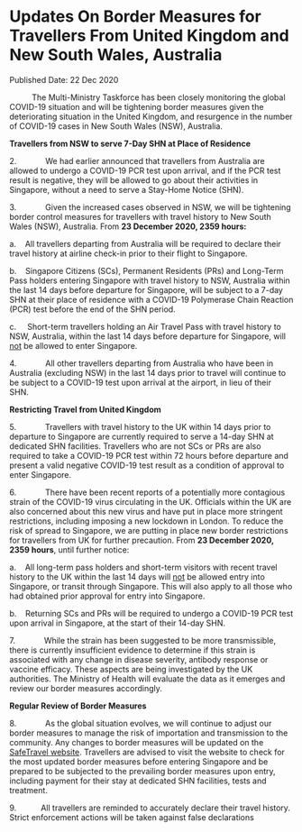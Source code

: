 <html>
    <meta http-equiv="Content-Type" content="text/html; charset=utf-8"/>
    <meta charset="utf-8"/>
    <title>Updates On Border Measures for Travellers From United Kingdom and New South Wales, Australia</title>
    <body><h1>Updates On Border Measures for Travellers From United Kingdom and New South Wales, Australia</h1>
    <p>Published Date: 22 Dec 2020</p> <p><strong></strong><strong>&nbsp; &nbsp; &nbsp; &nbsp; &nbsp; &nbsp;&nbsp;</strong>The Multi-Ministry Taskforce has been closely monitoring the global COVID-19 situation and will be tightening border measures given the deteriorating situation in the United Kingdom, and resurgence in the number of COVID-19 cases in New South Wales (NSW), Australia.</p><p><strong>Travellers from NSW to serve 7-Day SHN at Place of Residence</strong></p><p>2.&nbsp;&nbsp;&nbsp;&nbsp;&nbsp;&nbsp;&nbsp;&nbsp;&nbsp;&nbsp;&nbsp;&nbsp; We had earlier announced that travellers from Australia are allowed to undergo a COVID-19 PCR test upon arrival, and if the PCR test result is negative, they will be allowed to go about their activities in Singapore, without a need to serve a Stay-Home Notice (SHN).</p><p>3.&nbsp;&nbsp;&nbsp;&nbsp;&nbsp;&nbsp;&nbsp;&nbsp;&nbsp;&nbsp;&nbsp;&nbsp; Given the increased cases observed in NSW, we will be tightening border control measures for travellers with travel history to New South Wales (NSW), Australia. From <strong>23 December 2020, 2359 hours:</strong></p><p>a.&nbsp;&nbsp;&nbsp; All travellers departing from Australia will be required to declare their travel history at airline check-in prior to their flight to Singapore.<br></p><p>b.&nbsp;&nbsp;&nbsp; Singapore Citizens (SCs), Permanent Residents (PRs) and Long-Term Pass holders entering Singapore with travel history to NSW, Australia within the last 14 days before departure for Singapore, will be subject to a 7-day SHN at their place of residence with a COVID-19 Polymerase Chain Reaction (PCR) test before the end of the SHN period.</p><p>c.&nbsp;&nbsp;&nbsp;&nbsp; Short-term travellers holding an Air Travel Pass with travel history to NSW, Australia, within the last 14 days before departure for Singapore, will <u>not</u> be allowed to enter Singapore.</p><p>4.&nbsp;&nbsp;&nbsp;&nbsp;&nbsp;&nbsp;&nbsp;&nbsp;&nbsp;&nbsp;&nbsp;&nbsp; All other travellers departing from Australia who have been in Australia (excluding NSW) in the last 14 days prior to travel will continue to be subject to a COVID-19 test upon arrival at the airport, in lieu of their SHN.&nbsp;</p><p><strong>Restricting Travel from United Kingdom</strong></p><p>5.&nbsp;&nbsp;&nbsp;&nbsp;&nbsp;&nbsp;&nbsp;&nbsp;&nbsp;&nbsp;&nbsp;&nbsp; Travellers with travel history to the UK within 14 days prior to departure to Singapore are currently required to serve a 14-day SHN at dedicated SHN facilities. Travellers who are not SCs or PRs are also required to take a COVID-19 PCR test within 72 hours before departure and present a valid negative COVID-19 test result as a condition of approval to enter Singapore.</p><p>6.&nbsp;&nbsp;&nbsp;&nbsp;&nbsp;&nbsp;&nbsp;&nbsp;&nbsp;&nbsp;&nbsp;&nbsp; There have been recent reports of a potentially more contagious strain of the COVID-19 virus circulating in the UK. Officials within the UK are also concerned about this new virus and have put in place more stringent restrictions, including imposing a new lockdown in London. To reduce the risk of spread to Singapore, we are putting in place new border restrictions for travellers from UK for further precaution. From <strong>23 December 2020, 2359 hours</strong>, until further notice:</p><p>a.&nbsp;&nbsp;&nbsp; All long-term pass holders and short-term visitors with recent travel history to the UK within the last 14 days will <u>not</u> be allowed entry into Singapore, or transit through Singapore. This will also apply to all those who had obtained prior approval for entry into Singapore.</p><p>b.&nbsp;&nbsp;&nbsp; Returning SCs and PRs will be required to undergo a COVID-19 PCR test upon arrival in Singapore, at the start of their 14-day SHN.</p><p>7.&nbsp;&nbsp;&nbsp;&nbsp;&nbsp;&nbsp;&nbsp;&nbsp;&nbsp;&nbsp;&nbsp;&nbsp; While the strain has been suggested to be more transmissible, there is currently insufficient evidence to determine if this strain is associated with any change in disease severity, antibody response or vaccine efficacy. These aspects are being investigated by the UK authorities. The Ministry of Health will evaluate the data as it emerges and review our border measures accordingly.</p><p><strong>Regular Review of Border Measures</strong></p><p>8.&nbsp;&nbsp;&nbsp;&nbsp;&nbsp;&nbsp;&nbsp;&nbsp;&nbsp;&nbsp;&nbsp;&nbsp; As the global situation evolves, we will continue to adjust our border measures to manage the risk of importation and transmission to the community. Any changes to border measures will be updated on the <a href="http://safetravel.ica.gov.sg/health" title="" class="" target="">SafeTravel website</a>. Travellers are advised to visit the website to check for the most updated border measures before entering Singapore and be prepared to be subjected to the prevailing border measures upon entry, including payment for their stay at dedicated SHN facilities, tests and treatment.</p>9.&nbsp; &nbsp; &nbsp; &nbsp; &nbsp; &nbsp;All travellers are reminded to accurately declare their travel history. Strict enforcement actions will be taken against false declarations</body>
</html>
